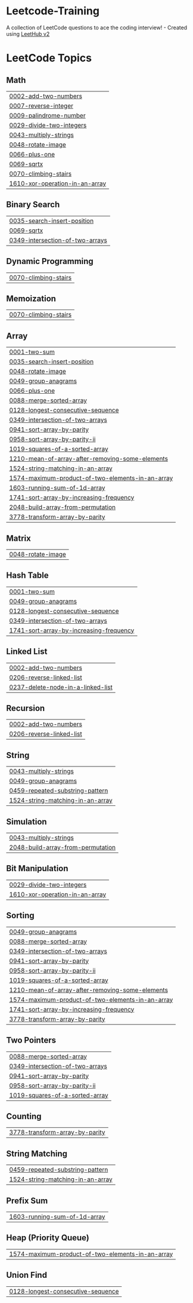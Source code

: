 # Leetcode-Training
A collection of LeetCode questions to ace the coding interview! - Created using [LeetHub v2](https://github.com/arunbhardwaj/LeetHub-2.0)

<!---LeetCode Topics Start-->
# LeetCode Topics
## Math
|  |
| ------- |
| [0002-add-two-numbers](https://github.com/Saravanakumar182/Leetcode-Training/tree/master/0002-add-two-numbers) |
| [0007-reverse-integer](https://github.com/Saravanakumar182/Leetcode-Training/tree/master/0007-reverse-integer) |
| [0009-palindrome-number](https://github.com/Saravanakumar182/Leetcode-Training/tree/master/0009-palindrome-number) |
| [0029-divide-two-integers](https://github.com/Saravanakumar182/Leetcode-Training/tree/master/0029-divide-two-integers) |
| [0043-multiply-strings](https://github.com/Saravanakumar182/Leetcode-Training/tree/master/0043-multiply-strings) |
| [0048-rotate-image](https://github.com/Saravanakumar182/Leetcode-Training/tree/master/0048-rotate-image) |
| [0066-plus-one](https://github.com/Saravanakumar182/Leetcode-Training/tree/master/0066-plus-one) |
| [0069-sqrtx](https://github.com/Saravanakumar182/Leetcode-Training/tree/master/0069-sqrtx) |
| [0070-climbing-stairs](https://github.com/Saravanakumar182/Leetcode-Training/tree/master/0070-climbing-stairs) |
| [1610-xor-operation-in-an-array](https://github.com/Saravanakumar182/Leetcode-Training/tree/master/1610-xor-operation-in-an-array) |
## Binary Search
|  |
| ------- |
| [0035-search-insert-position](https://github.com/Saravanakumar182/Leetcode-Training/tree/master/0035-search-insert-position) |
| [0069-sqrtx](https://github.com/Saravanakumar182/Leetcode-Training/tree/master/0069-sqrtx) |
| [0349-intersection-of-two-arrays](https://github.com/Saravanakumar182/Leetcode-Training/tree/master/0349-intersection-of-two-arrays) |
## Dynamic Programming
|  |
| ------- |
| [0070-climbing-stairs](https://github.com/Saravanakumar182/Leetcode-Training/tree/master/0070-climbing-stairs) |
## Memoization
|  |
| ------- |
| [0070-climbing-stairs](https://github.com/Saravanakumar182/Leetcode-Training/tree/master/0070-climbing-stairs) |
## Array
|  |
| ------- |
| [0001-two-sum](https://github.com/Saravanakumar182/Leetcode-Training/tree/master/0001-two-sum) |
| [0035-search-insert-position](https://github.com/Saravanakumar182/Leetcode-Training/tree/master/0035-search-insert-position) |
| [0048-rotate-image](https://github.com/Saravanakumar182/Leetcode-Training/tree/master/0048-rotate-image) |
| [0049-group-anagrams](https://github.com/Saravanakumar182/Leetcode-Training/tree/master/0049-group-anagrams) |
| [0066-plus-one](https://github.com/Saravanakumar182/Leetcode-Training/tree/master/0066-plus-one) |
| [0088-merge-sorted-array](https://github.com/Saravanakumar182/Leetcode-Training/tree/master/0088-merge-sorted-array) |
| [0128-longest-consecutive-sequence](https://github.com/Saravanakumar182/Leetcode-Training/tree/master/0128-longest-consecutive-sequence) |
| [0349-intersection-of-two-arrays](https://github.com/Saravanakumar182/Leetcode-Training/tree/master/0349-intersection-of-two-arrays) |
| [0941-sort-array-by-parity](https://github.com/Saravanakumar182/Leetcode-Training/tree/master/0941-sort-array-by-parity) |
| [0958-sort-array-by-parity-ii](https://github.com/Saravanakumar182/Leetcode-Training/tree/master/0958-sort-array-by-parity-ii) |
| [1019-squares-of-a-sorted-array](https://github.com/Saravanakumar182/Leetcode-Training/tree/master/1019-squares-of-a-sorted-array) |
| [1210-mean-of-array-after-removing-some-elements](https://github.com/Saravanakumar182/Leetcode-Training/tree/master/1210-mean-of-array-after-removing-some-elements) |
| [1524-string-matching-in-an-array](https://github.com/Saravanakumar182/Leetcode-Training/tree/master/1524-string-matching-in-an-array) |
| [1574-maximum-product-of-two-elements-in-an-array](https://github.com/Saravanakumar182/Leetcode-Training/tree/master/1574-maximum-product-of-two-elements-in-an-array) |
| [1603-running-sum-of-1d-array](https://github.com/Saravanakumar182/Leetcode-Training/tree/master/1603-running-sum-of-1d-array) |
| [1741-sort-array-by-increasing-frequency](https://github.com/Saravanakumar182/Leetcode-Training/tree/master/1741-sort-array-by-increasing-frequency) |
| [2048-build-array-from-permutation](https://github.com/Saravanakumar182/Leetcode-Training/tree/master/2048-build-array-from-permutation) |
| [3778-transform-array-by-parity](https://github.com/Saravanakumar182/Leetcode-Training/tree/master/3778-transform-array-by-parity) |
## Matrix
|  |
| ------- |
| [0048-rotate-image](https://github.com/Saravanakumar182/Leetcode-Training/tree/master/0048-rotate-image) |
## Hash Table
|  |
| ------- |
| [0001-two-sum](https://github.com/Saravanakumar182/Leetcode-Training/tree/master/0001-two-sum) |
| [0049-group-anagrams](https://github.com/Saravanakumar182/Leetcode-Training/tree/master/0049-group-anagrams) |
| [0128-longest-consecutive-sequence](https://github.com/Saravanakumar182/Leetcode-Training/tree/master/0128-longest-consecutive-sequence) |
| [0349-intersection-of-two-arrays](https://github.com/Saravanakumar182/Leetcode-Training/tree/master/0349-intersection-of-two-arrays) |
| [1741-sort-array-by-increasing-frequency](https://github.com/Saravanakumar182/Leetcode-Training/tree/master/1741-sort-array-by-increasing-frequency) |
## Linked List
|  |
| ------- |
| [0002-add-two-numbers](https://github.com/Saravanakumar182/Leetcode-Training/tree/master/0002-add-two-numbers) |
| [0206-reverse-linked-list](https://github.com/Saravanakumar182/Leetcode-Training/tree/master/0206-reverse-linked-list) |
| [0237-delete-node-in-a-linked-list](https://github.com/Saravanakumar182/Leetcode-Training/tree/master/0237-delete-node-in-a-linked-list) |
## Recursion
|  |
| ------- |
| [0002-add-two-numbers](https://github.com/Saravanakumar182/Leetcode-Training/tree/master/0002-add-two-numbers) |
| [0206-reverse-linked-list](https://github.com/Saravanakumar182/Leetcode-Training/tree/master/0206-reverse-linked-list) |
## String
|  |
| ------- |
| [0043-multiply-strings](https://github.com/Saravanakumar182/Leetcode-Training/tree/master/0043-multiply-strings) |
| [0049-group-anagrams](https://github.com/Saravanakumar182/Leetcode-Training/tree/master/0049-group-anagrams) |
| [0459-repeated-substring-pattern](https://github.com/Saravanakumar182/Leetcode-Training/tree/master/0459-repeated-substring-pattern) |
| [1524-string-matching-in-an-array](https://github.com/Saravanakumar182/Leetcode-Training/tree/master/1524-string-matching-in-an-array) |
## Simulation
|  |
| ------- |
| [0043-multiply-strings](https://github.com/Saravanakumar182/Leetcode-Training/tree/master/0043-multiply-strings) |
| [2048-build-array-from-permutation](https://github.com/Saravanakumar182/Leetcode-Training/tree/master/2048-build-array-from-permutation) |
## Bit Manipulation
|  |
| ------- |
| [0029-divide-two-integers](https://github.com/Saravanakumar182/Leetcode-Training/tree/master/0029-divide-two-integers) |
| [1610-xor-operation-in-an-array](https://github.com/Saravanakumar182/Leetcode-Training/tree/master/1610-xor-operation-in-an-array) |
## Sorting
|  |
| ------- |
| [0049-group-anagrams](https://github.com/Saravanakumar182/Leetcode-Training/tree/master/0049-group-anagrams) |
| [0088-merge-sorted-array](https://github.com/Saravanakumar182/Leetcode-Training/tree/master/0088-merge-sorted-array) |
| [0349-intersection-of-two-arrays](https://github.com/Saravanakumar182/Leetcode-Training/tree/master/0349-intersection-of-two-arrays) |
| [0941-sort-array-by-parity](https://github.com/Saravanakumar182/Leetcode-Training/tree/master/0941-sort-array-by-parity) |
| [0958-sort-array-by-parity-ii](https://github.com/Saravanakumar182/Leetcode-Training/tree/master/0958-sort-array-by-parity-ii) |
| [1019-squares-of-a-sorted-array](https://github.com/Saravanakumar182/Leetcode-Training/tree/master/1019-squares-of-a-sorted-array) |
| [1210-mean-of-array-after-removing-some-elements](https://github.com/Saravanakumar182/Leetcode-Training/tree/master/1210-mean-of-array-after-removing-some-elements) |
| [1574-maximum-product-of-two-elements-in-an-array](https://github.com/Saravanakumar182/Leetcode-Training/tree/master/1574-maximum-product-of-two-elements-in-an-array) |
| [1741-sort-array-by-increasing-frequency](https://github.com/Saravanakumar182/Leetcode-Training/tree/master/1741-sort-array-by-increasing-frequency) |
| [3778-transform-array-by-parity](https://github.com/Saravanakumar182/Leetcode-Training/tree/master/3778-transform-array-by-parity) |
## Two Pointers
|  |
| ------- |
| [0088-merge-sorted-array](https://github.com/Saravanakumar182/Leetcode-Training/tree/master/0088-merge-sorted-array) |
| [0349-intersection-of-two-arrays](https://github.com/Saravanakumar182/Leetcode-Training/tree/master/0349-intersection-of-two-arrays) |
| [0941-sort-array-by-parity](https://github.com/Saravanakumar182/Leetcode-Training/tree/master/0941-sort-array-by-parity) |
| [0958-sort-array-by-parity-ii](https://github.com/Saravanakumar182/Leetcode-Training/tree/master/0958-sort-array-by-parity-ii) |
| [1019-squares-of-a-sorted-array](https://github.com/Saravanakumar182/Leetcode-Training/tree/master/1019-squares-of-a-sorted-array) |
## Counting
|  |
| ------- |
| [3778-transform-array-by-parity](https://github.com/Saravanakumar182/Leetcode-Training/tree/master/3778-transform-array-by-parity) |
## String Matching
|  |
| ------- |
| [0459-repeated-substring-pattern](https://github.com/Saravanakumar182/Leetcode-Training/tree/master/0459-repeated-substring-pattern) |
| [1524-string-matching-in-an-array](https://github.com/Saravanakumar182/Leetcode-Training/tree/master/1524-string-matching-in-an-array) |
## Prefix Sum
|  |
| ------- |
| [1603-running-sum-of-1d-array](https://github.com/Saravanakumar182/Leetcode-Training/tree/master/1603-running-sum-of-1d-array) |
## Heap (Priority Queue)
|  |
| ------- |
| [1574-maximum-product-of-two-elements-in-an-array](https://github.com/Saravanakumar182/Leetcode-Training/tree/master/1574-maximum-product-of-two-elements-in-an-array) |
## Union Find
|  |
| ------- |
| [0128-longest-consecutive-sequence](https://github.com/Saravanakumar182/Leetcode-Training/tree/master/0128-longest-consecutive-sequence) |
<!---LeetCode Topics End-->